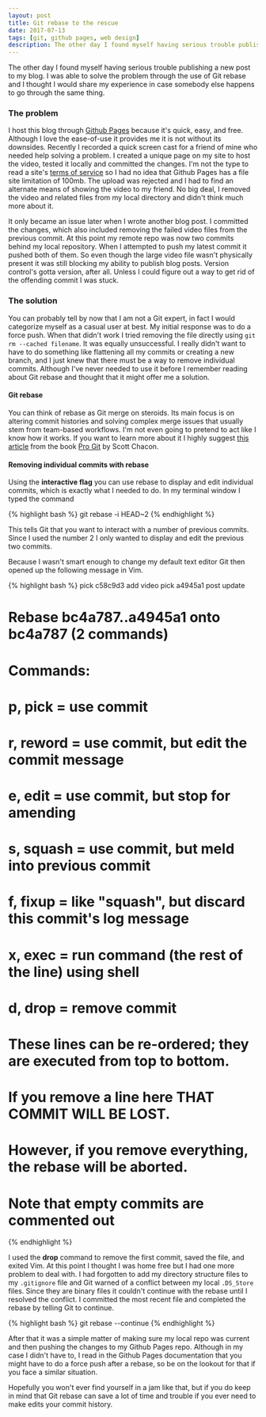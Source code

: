 ```yaml
---
layout: post
title: Git rebase to the rescue
date: 2017-07-13
tags: [git, github pages, web design]
description: The other day I found myself having serious trouble publishing a new post to my blog. I was able to solve the problem through the use of Git rebase and I thought I would share my experience in case somebody else happens to go through the same thing.  
---
```

The other day I found myself having serious trouble publishing a new post to my blog. I was able to solve the problem through the use of Git rebase and I thought I would share my experience in case somebody else happens to go through the same thing.  

### The problem

I host this blog through [Github Pages](https://pages.github.com/ "Github Pages") because it's quick, easy, and free. Although I love the ease-of-use it provides me it is not without its downsides. Recently I recorded a quick screen cast for a friend of mine who needed help solving a problem. I created a unique page on my site to host the video, tested it locally and committed the changes. I'm not the type to read a site's [terms of service](https://help.github.com/articles/github-terms-of-service/ "Github Pages terms of service") so I had no idea that Github Pages has a file site limitation of 100mb. The upload was rejected and I had to find an alternate means of showing the video to my friend. No big deal, I removed the video and related files from my local directory and didn't think much more about it. 

It only became an issue later when I wrote another blog post. I committed the changes, which also included removing the failed video files from the previous commit. At this point my remote repo was now two commits behind my local repository. When I attempted to push my latest commit it pushed both of them. So even though the large video file wasn't physically present it was still blocking my ability to publish blog posts. Version control's gotta version, after all. Unless I could figure out a way to get rid of the offending commit I was stuck.

### The solution

You can probably tell by now that I am not a Git expert, in fact I would categorize myself as a casual user at best. My initial response was to do a force push. When that didn't work I tried removing the file directly using `git rm --cached filename`. It was equally unsuccessful. I really didn't want to have to do something like flattening all my commits or creating a new branch, and I just knew that there must be a way to remove individual commits. Although I've never needed to use it before I remember reading about Git rebase and thought that it might offer me a solution.

#### Git rebase

You can think of rebase as Git merge on steroids. Its main focus is on altering commit histories and solving complex merge issues that usually stem from team-based workflows. I'm not even going to pretend to act like I know how it works. If you want to learn more about it I highly suggest [this article](https://git-scm.com/book/en/v2/Git-Branching-Rebasing "article on Git rebase") from the book [Pro Git](https://git-scm.com/book/en/v2 "online version of the book Pro Git") by Scott Chacon.

#### Removing individual commits with rebase

Using the **interactive flag** you can use rebase to display and edit individual commits, which is exactly what I needed to do. In my terminal window I typed the command

{% highlight bash %}
git rebase -i HEAD~2
{% endhighlight %}

This tells Git that you want to interact with a number of previous commits. Since I used the number 2 I only wanted to display and edit the previous two commits.

Because I wasn't smart enough to change my default text editor Git then opened up the following message in Vim.

{% highlight bash %}
pick c58c9d3 add video
pick a4945a1 post update

# Rebase bc4a787..a4945a1 onto bc4a787 (2 commands)
#
# Commands:
# p, pick = use commit
# r, reword = use commit, but edit the commit message
# e, edit = use commit, but stop for amending
# s, squash = use commit, but meld into previous commit
# f, fixup = like "squash", but discard this commit's log message
# x, exec = run command (the rest of the line) using shell
# d, drop = remove commit
#
# These lines can be re-ordered; they are executed from top to bottom.
#
# If you remove a line here THAT COMMIT WILL BE LOST.
#
# However, if you remove everything, the rebase will be aborted.
#
# Note that empty commits are commented out
{% endhighlight %}

I used the **drop** command to remove the first commit, saved the file, and exited Vim. At this point I thought I was home free but I had one more problem to deal with. I had forgotten to add my directory structure files to my `.gitignore` file and Git warned of a conflict between my local `.DS_Store` files. Since they are binary files it couldn't continue with the rebase until I resolved the conflict. I committed the most recent file and completed the rebase by telling Git to continue.

{% highlight bash %}
git rebase --continue
{% endhighlight %}

After that it was a simple matter of making sure my local repo was current and then pushing the changes to my Github Pages repo. Although in my case I didn't have to, I read in the Github Pages documentation that you might have to do a force push after a rebase, so be on the lookout for that if you face a similar situation.

Hopefully you won't ever find yourself in a jam like that, but if you do keep in mind that Git rebase can save a lot of time and trouble if you ever need to make edits your commit history.

